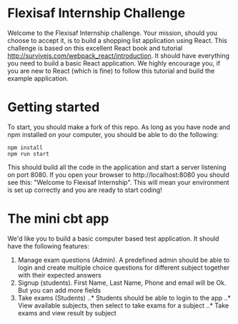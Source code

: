 # Flexisaf Internship Challenge
Welcome to the Flexisaf Internship challenge. Your mission, should you choose to accept it, is to build a shopping list application using React. This challenge is based on this excellent React book and tutorial http://survivejs.com/webpack_react/introduction. It should have everything you need to build a basic React application. We highly encourage you, if you are new to React (which is fine) to follow this tutorial and build the example application.

# Getting started
To start, you should make a fork of this repo. As long as you have node and npm installed on your computer, you should be able to do the following:
```
npm install
npm run start
```
This should build all the code in the application and start a server listening on port 8080. If you open your browser to http://localhost:8080 you should see this: "Welcome to Flexisaf Internship". This will mean your environment is set up correctly and you are ready to start coding!
# The mini cbt app
We'd like you to build a basic computer based test application. It should have the following features:

1. Manage exam questions (Admin).
 A predefined admin should be able to login and create multiple choice questions for different subject together with their expected answers
2. Signup (students).
  First Name, Last Name, Phone and email will be Ok. But you can add more fields
3. Take exams (Students)
  ..* Students should be able to login to the app
  ..* View available subjects, then select to take exams for a subject
  ..* Take exams and view result by subject
